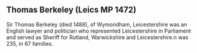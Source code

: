 ## Thomas Berkeley (Leics MP 1472)

Sir Thomas Berkeley (died 1488), of Wymondham, Leicestershire was an English lawyer and politician who represented Leicestershire in Parliament and served as Sheriff for Rutland, Warwickshire and Leicestershire.n was 235, in 67 families.